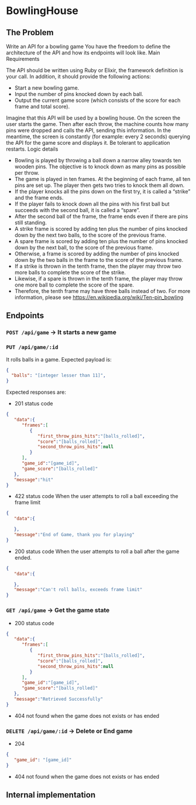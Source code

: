# BowlingHouse

## The Problem
Write an API for a bowling game You have the freedom to define the architecture
of the API and how its endpoints will look like. Main Requirements

The API should be written using Ruby or Elixir, the framework definition is your
call. In addition, it should provide the following actions:
* Start a new bowling game.
* Input the number of pins knocked down by each ball.
* Output the current game score (which consists of the score for each frame and
  total score).

Imagine that this API will be used by a bowling house. On the screen the user
starts the game. Then after each throw, the machine counts how many pins were
dropped and calls the API, sending this information. In the meantime, the screen
is constantly (for example: every 2 seconds) querying the API for the game score
and displays it. Be tolerant to application restarts. Logic details

* Bowling is played by throwing a ball down a narrow alley towards ten wooden
  pins. The objective is to knock down as many pins as possible per throw.
* The game is played in ten frames. At the beginning of each frame, all ten pins
  are set up. The player then gets two tries to knock them all down.
* If the player knocks all the pins down on the first try, it is called a
  “strike” and the frame ends.
* If the player fails to knock down all the pins with his first ball but
  succeeds with the second ball, it is called a “spare”.
* After the second ball of the frame, the frame ends even if there are pins
  still standing.
* A strike frame is scored by adding ten plus the number of pins knocked down by
  the next two balls, to the score of the previous frame.
* A spare frame is scored by adding ten plus the number of pins knocked down by
  the next ball, to the score of the previous frame.
* Otherwise, a frame is scored by adding the number of pins knocked down by the
  two balls in the frame to the score of the previous frame.
* If a strike is thrown in the tenth frame, then the player may throw two more
  balls to complete the score of the strike.
* Likewise, if a spare is thrown in the tenth frame, the player may throw one
  more ball to complete the score of the spare.
* Therefore, the tenth frame may have three balls instead of two. For more
  information, please see https://en.wikipedia.org/wiki/Ten-pin_bowling

## Endpoints

### `POST /api/game` -> It starts a new game
### `PUT /api/game/:id`
It rolls balls in a game. Expected payload is:

```json
{
  "balls": "[integer lesser than 11]",
}
```

Expected responses are:

* 201 status code
```json
{
   "data":{
      "frames":[
         {
            "first_throw_pins_hits":"[balls_rolled]",
            "score":"[balls_rolled]",
            "second_throw_pins_hits":null
         }
      ],
      "game_id":"[game_id]",
      "game_score":"[balls_rolled]"
   },
   "message":"hit"
}
```

* 422 status code
When the user attempts to roll a ball exceeding the frame limit
```json
{
   "data":{

   },
   "message":"End of Game, thank you for playing"
}
```

* 200 status code
When the user attempts to roll a ball after the game ended.
```json
{
   "data":{

   },
   "message":"Can't roll balls, exceeds frame limit"
}
```


### `GET /api/game` -> Get the game state
* 200 status code
```json
{
   "data":{
      "frames":[
         {
            "first_throw_pins_hits":"[balls_rolled]",
            "score":"[balls_rolled]",
            "second_throw_pins_hits":null
         }
      ],
      "game_id":"[game_id]",
      "game_score":"[balls_rolled]"
   },
   "message":"Retrieved Successfully"
}
```
* 404 not found when the game does not exists or has ended


### `DELETE /api/game/:id` -> Delete or End game

* 204
```json
{
   "game_id": "[game_id]"
}
```
* 404 not found when the game does not exists or has ended


## Internal implementation
